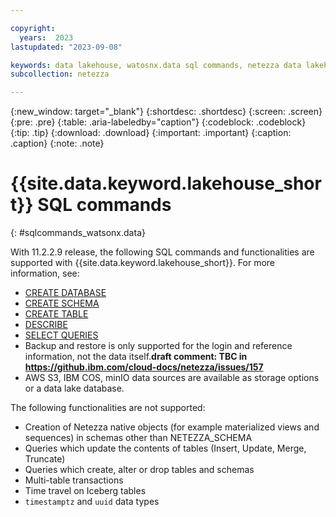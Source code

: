 ```yaml
---

copyright:
  years:  2023
lastupdated: "2023-09-08"

keywords: data lakehouse, watosnx.data sql commands, netezza data lakehouse, watsonx, watsonx.data, watsonx.data with nps
subcollection: netezza

---
```


{:new_window: target="_blank"}
{:shortdesc: .shortdesc}
{:screen: .screen}
{:pre: .pre}
{:table: .aria-labeledby="caption"}
{:codeblock: .codeblock}
{:tip: .tip}
{:download: .download}
{:important: .important}
{:caption: .caption}
{:note: .note}

# {{site.data.keyword.lakehouse_short}} SQL commands
{: #sqlcommands_watsonx.data}

With 11.2.2.9 release, the following SQL commands and functionalities are supported with {{site.data.keyword.lakehouse_short}}.
For more information, see:

- [CREATE DATABASE](https://ibmdocs-test.dcs.ibm.com/docs/en/SSTNZ3_current?topic=npsscr-create-database-3)
- [CREATE SCHEMA](https://ibmdocs-test.dcs.ibm.com/docs/en/SSTNZ3_current?topic=npsscr-create-schema-3)
- [CREATE TABLE](https://ibmdocs-test.dcs.ibm.com/docs/en/SSTNZ3_current?topic=npsscr-create-table-3)
- [DESCRIBE](https://ibmdocs-test.dcs.ibm.com/docs/en/SSTNZ3_current?topic=reference-describe-table)
- [SELECT QUERIES](https://ibmdocs-test.dcs.ibm.com/docs/en/SSTNZ3_current?topic=npsscr-select-retrieve-rows-3)
- Backup and restore is only supported for the login and reference information, not the data itself.**draft comment: TBC in https://github.ibm.com/cloud-docs/netezza/issues/157**
- AWS S3, IBM COS, minIO data sources are available as storage options or a data lake database.

The following functionalities are not supported:

- Creation of Netezza native objects (for example materialized views and sequences) in schemas other than NETEZZA_SCHEMA
- Queries which update the contents of tables (Insert, Update, Merge, Truncate)
- Queries which create, alter or drop tables and schemas
- Multi-table transactions
- Time travel on Iceberg tables
- `timestamptz` and `uuid` data types
